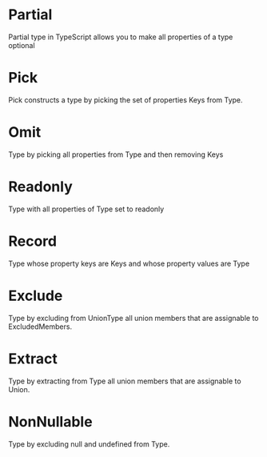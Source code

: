 # Partial

Partial type in TypeScript allows you to make all properties of a type optional

# Pick

Pick constructs a type by picking the set of properties Keys from Type.

# Omit

Type by picking all properties from Type and then removing Keys

# Readonly

Type with all properties of Type set to readonly

# Record

Type whose property keys are Keys and whose property values are Type

# Exclude

Type by excluding from UnionType all union members that are assignable to ExcludedMembers.

# Extract

Type by extracting from Type all union members that are assignable to Union.

# NonNullable

Type by excluding null and undefined from Type.

